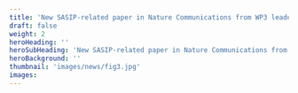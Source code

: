 ```yaml
---
title: 'New SASIP-related paper in Nature Communications from WP3 leader Chris Horvat.'
draft: false
weight: 2
heroHeading: ''
heroSubHeading: 'New SASIP-related paper in Nature Communications from WP3 leader Chris Horvat. Read more about how sea ice models should be compared based on how they represent the marginal ice zone, not sea ice extent or area. One of SASIP's primary goals is to improve the representation of marginal ice zones, especially wave-ice and floe size interactions!'
heroBackground: ''
thumbnail: 'images/news/fig3.jpg'
images:
---
```


